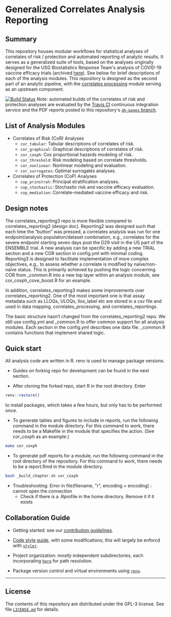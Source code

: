 # Generalized Correlates Analysis Reporting

## Summary

This repository houses modular workflows for statistical analyses of correlates
of risk / protection and automated reporting of analytic results. It serves as
a generalized suite of tools, based on the analyses originally designed for the
USG Biostatistics Response Team's analysis of COVID-19 vaccine efficacy trials
(archived
[here](https://github.com/CoVPN/correlates_reporting_usgcove_archive/)). See
below for brief descriptions of each of the analysis modules. This repository is
designed as the second part of an analytic pipeline, with the [correlates
processing](https://github.com/CoVPN/correlates_processing) module serving as an
upstream component.


[![Build Status](https://app.travis-ci.com/CoVPN/correlates_reporting2.svg?branch=master)](https://app.travis-ci.com/CoVPN/correlates_reporting2)
_Note:_ automated builds of the correlates of risk and protection analyses are
evaluated by the [Travis CI](https://travis-ci.org/) continuous integration
service and the PDF reports posted to this repository's [`gh-pages`
branch](https://github.com/CoVPN/correlates_reporting2/tree/gh-pages).

## List of Analysis Modules

* Correlates of Risk (CoR) Analyses
  * `cor_tabular`: Tabular descriptions of correlates of risk.
  * `cor_graphical`: Graphical descriptions of correlates of risk.
  * `cor_coxph`: Cox proportional hazards modeling of risk.
  * `cor_threshold`: Risk modeling based on correlate thresholds.
  * `cor_nonlinear`: Nonlinear modeling and evaluation.
  * `cor_surrogates`: Optimal surrogates analyses.
* Correlates of Protection (CoP) Analyses
  * `cop_prinstrat`: Principal stratification analyses.
  * `cop_stochastic`: Stochastic risk and vaccine efficacy evaluation.
  * `cop_mediation`: Correlate-mediated vaccine efficacy and risk.


## Design notes

The correlates_reporting3 repo is more flexible compared to correlates_reporting2 (design doc). Reporting2 was designed such that each time the “button” was pressed, a correlates analysis was run for one endpoint/analysis population/dataset combination, e.g., correlates for the severe endpoint starting seven days post the D29 visit in the US part of the ENSEMBLE trial. A new analysis can be specific by adding a new TRIAL section and a new COR section in config.yml with minimal coding. Reporting3 is designed to facilitate implementation of more complex objectives, e.g., to assess whether a correlate is modified by naïve/non-naïve status. This is primarily achieved by pushing the logic concerning COR from _common.R into a new top layer within an analysis module, see cor_coxph_cove_boost.R for an example. 

In addition, correlates_reporting3 makes some improvements over correlates_reporting2. One of the most important one is that assay metadata such as LLOQs, ULOQs, llox_label etc are stored in a csv file and used in data mapping, correlates_processing, and correlates_reportings. 

The basic structure hasn’t changed from the correlates_reporting2 repo. We still use config.yml and _common.R to offer common support for all analysis modules. Each section in the config.yml describes one data file. _common.R contains functions that implement shared logic.



## Quick start

All analysis code are written in R. renv is used to manage package versions.

* Guides on forking repo for development can be found in the next section.

* After cloning the forked repo, start R in the root directory. Enter 
```r
renv::restore()
```
to install packages, which takes a few hours, but only has to be performed once.


* To generate tables and figures to include in reports, run the following command in the module directory. For this command to work, there needs to be a Makefile in the module that specifies the action. (See cor_coxph as an example.)
```bash
make cor_coxph
```

* To generate pdf reports for a module, run the following command in the root directory of the repository. For this command to work, there needs to be a report.Rmd in the module directory.
```bash
bash _build_chapter.sh cor_coxph
```

* Troubleshooting: Error in file(filename, "r", encoding = encoding) :  cannot open the connection
  * Check if there is a .Rprofile in the home directory. Remove it if it exists
  


## Collaboration Guide

* Getting started: see our [contribution
   guidelines](https://github.com/CoVPN/correlates_reporting2/blob/master/CONTRIBUTING.md).
   
* [Code style guide](https://style.tidyverse.org/), with some modifications;
  this will largely be enforcd with [`styler`](https://styler.r-lib.org/).

* Project organization: _mostly_ independent subdirectories, each incorporating
  [`here`](https://here.r-lib.org/) for path resolution.

* Package version control and virtual environments using
  [`renv`](https://rstudio.github.io/renv/).


---

## License

The contents of this repository are distributed under the GPL-3 license. See
file [`LICENSE.md`](https://github.com/CoVPN/correlates_reporting2/blob/master/LICENSE.md)
for details.
